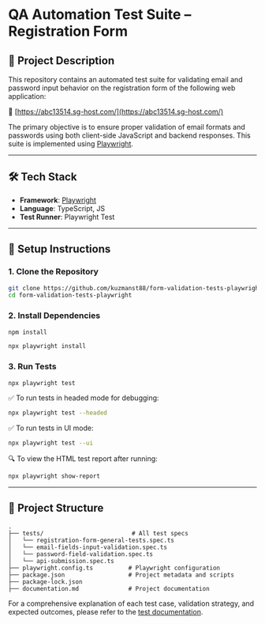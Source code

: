 # QA Automation Test Suite – Registration Form

## 📌 Project Description

This repository contains an automated test suite for validating email and password input behavior on the registration form of the following web application:

🔗 [https://abc13514.sg-host.com/](https://abc13514.sg-host.com/)

The primary objective is to ensure proper validation of email formats and passwords using both client-side JavaScript and backend responses. This suite is implemented using [Playwright](https://playwright.dev).

---

## 🛠 Tech Stack

- **Framework**: [Playwright](https://playwright.dev/)
- **Language**: TypeScript, JS
- **Test Runner**: Playwright Test

---

## 🚀 Setup Instructions

### 1. Clone the Repository

```bash
git clone https://github.com/kuzmanst88/form-validation-tests-playwright.git
cd form-validation-tests-playwright
```

### 2. Install Dependencies

```bash
npm install
```

```bash
npx playwright install
```

### 3. Run Tests

```bash
npx playwright test
```

✅ To run tests in headed mode for debugging:

```bash
npx playwright test --headed
```

✅ To run tests in UI mode:

```bash
npx playwright test --ui
```

🔍 To view the HTML test report after running:

```bash
npx playwright show-report
```

---

## 📁 Project Structure

```
.
├── tests/                         # All test specs
│   └── registration-form-general-tests.spec.ts
│   └── email-fields-input-validation.spec.ts
│   └── password-field-validation.spec.ts
│   └── api-submission.spec.ts
├── playwright.config.ts          # Playwright configuration
├── package.json                  # Project metadata and scripts
├── package-lock.json
├── documentation.md              # Project documentation

```

For a comprehensive explanation of each test case, validation strategy, and expected outcomes, please refer to the [test documentation](./documentation.md).
